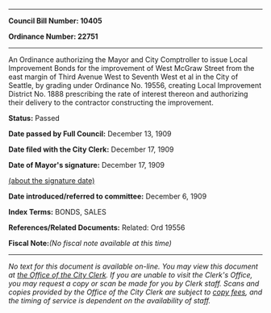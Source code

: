 

********

**Council Bill Number: 10405**
   
**Ordinance Number: 22751**
********

 An Ordinance authorizing the Mayor and City Comptroller to issue Local Improvement Bonds for the improvement of West McGraw Street from the east margin of Third Avenue West to Seventh West et al in the City of Seattle, by grading under Ordinance No. 19556, creating Local Improvement District No. 1888 prescribing the rate of interest thereon and authorizing their delivery to the contractor constructing the improvement.

**Status:** Passed
   
**Date passed by Full Council:** December 13, 1909
   
**Date filed with the City Clerk:** December 17, 1909
   
**Date of Mayor's signature:** December 17, 1909
   
[(about the signature date)](/~public/approvaldate.htm)
   
   
   
**Date introduced/referred to committee:** December 6, 1909
   
   
**Index Terms:** BONDS, SALES

**References/Related Documents:** Related: Ord 19556

**Fiscal Note:**_(No fiscal note available at this time)_
********

_No text for this document is available on-line. You may view this document at [the Office of the City Clerk](http://www.seattle.gov/leg/clerk/contactUs.htm). If you are unable to visit the Clerk's Office, you may request a copy or scan be made for you by Clerk staff. Scans and copies provided by the Office of the City Clerk are subject to [copy fees](http://clerk.seattle.gov/~public/clerkfees.htm), and the timing of service is dependent on the availability of staff._

